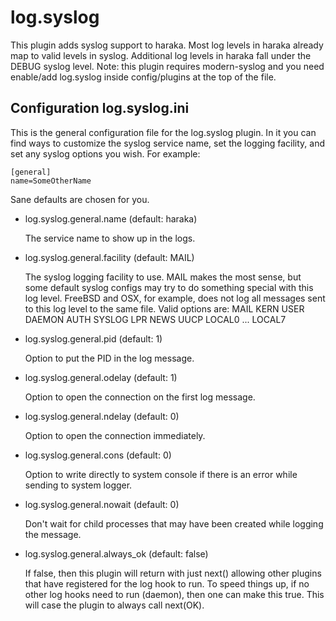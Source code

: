 log.syslog
==========

This plugin adds syslog support to haraka.  Most log levels in haraka
already map to valid levels in syslog.  Additional log levels in haraka
fall under the DEBUG syslog level.  Note: this plugin requires modern-syslog and you need enable/add log.syslog inside config/plugins at the top of the file.

Configuration log.syslog.ini
----------------------------

This is the general configuration file for the log.syslog plugin.
In it you can find ways to customize the syslog service name, set the
logging facility, and set any syslog options you wish. For example:
```
[general]
name=SomeOtherName
```
Sane defaults are
chosen for you.

* log.syslog.general.name (default: haraka)

  The service name to show up in the logs.


* log.syslog.general.facility (default: MAIL)

  The syslog logging facility to use.  MAIL makes the most sense, but some
  default syslog configs may try to do something special with this log level.
  FreeBSD and OSX, for example, does not log all messages sent to this log
  level to the same file.
  Valid options are:
      MAIL
      KERN
      USER
      DAEMON
      AUTH
      SYSLOG
      LPR
      NEWS
      UUCP
      LOCAL0 ... LOCAL7

* log.syslog.general.pid (default: 1)

  Option to put the PID in the log message.


* log.syslog.general.odelay (default: 1)

  Option to open the connection on the first log message.


* log.syslog.general.ndelay (default: 0)

    Option to open the connection immediately.


* log.syslog.general.cons (default: 0)

    Option to write directly to system console if there is an error
    while sending to system logger.


* log.syslog.general.nowait (default: 0)

    Don't wait for child processes that may have been created while
    logging the message.


* log.syslog.general.always\_ok (default: false)

    If false, then this plugin will return with just next() allowing other
    plugins that have registered for the log hook to run.  To speed things up,
    if no other log hooks need to run (daemon), then one can make this true.
    This will case the plugin to always call next(OK).
